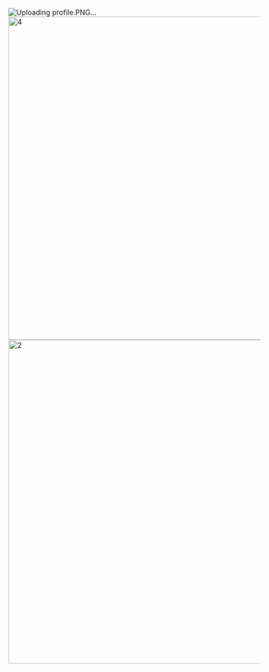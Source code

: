![Uploading profile.PNG…]()
<img width="1301" height="645" alt="4" src="https://github.com/user-attachments/assets/33cb4160-830c-4e2e-a455-d6f3ce730c2b" />
<img width="1298" height="646" alt="2" src="https://github.com/user-attachments/assets/ad7d3a2a-fb76-4b95-8f5f-473406cacb00" />
